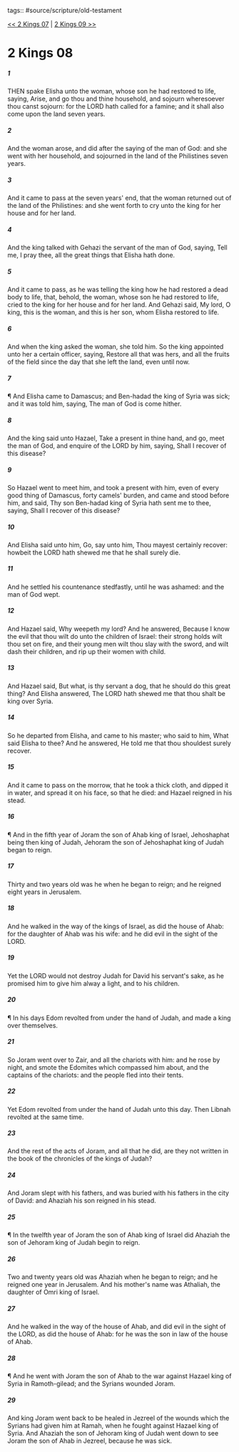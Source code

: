 tags:: #source/scripture/old-testament

[<< 2 Kings 07](source/scripture/old-testament/12_2_Kings/2_Kings_07.md) | [2 Kings 09 >>](source/scripture/old-testament/12_2_Kings/2_Kings_09.md)

# 2 Kings 08

##### 1

THEN spake Elisha unto the woman, whose son he had restored to life, saying, Arise, and go thou and thine household, and sojourn wheresoever thou canst sojourn: for the LORD hath called for a famine; and it shall also come upon the land seven years.

##### 2

And the woman arose, and did after the saying of the man of God: and she went with her household, and sojourned in the land of the Philistines seven years.

##### 3

And it came to pass at the seven years' end, that the woman returned out of the land of the Philistines: and she went forth to cry unto the king for her house and for her land.

##### 4

And the king talked with Gehazi the servant of the man of God, saying, Tell me, I pray thee, all the great things that Elisha hath done.

##### 5

And it came to pass, as he was telling the king how he had restored a dead body to life, that, behold, the woman, whose son he had restored to life, cried to the king for her house and for her land. And Gehazi said, My lord, O king, this is the woman, and this is her son, whom Elisha restored to life.

##### 6

And when the king asked the woman, she told him. So the king appointed unto her a certain officer, saying, Restore all that was hers, and all the fruits of the field since the day that she left the land, even until now.

##### 7

¶ And Elisha came to Damascus; and Ben-hadad the king of Syria was sick; and it was told him, saying, The man of God is come hither.

##### 8

And the king said unto Hazael, Take a present in thine hand, and go, meet the man of God, and enquire of the LORD by him, saying, Shall I recover of this disease?

##### 9

So Hazael went to meet him, and took a present with him, even of every good thing of Damascus, forty camels' burden, and came and stood before him, and said, Thy son Ben-hadad king of Syria hath sent me to thee, saying, Shall I recover of this disease?

##### 10

And Elisha said unto him, Go, say unto him, Thou mayest certainly recover: howbeit the LORD hath shewed me that he shall surely die.

##### 11

And he settled his countenance stedfastly, until he was ashamed: and the man of God wept.

##### 12

And Hazael said, Why weepeth my lord? And he answered, Because I know the evil that thou wilt do unto the children of Israel: their strong holds wilt thou set on fire, and their young men wilt thou slay with the sword, and wilt dash their children, and rip up their women with child.

##### 13

And Hazael said, But what, is thy servant a dog, that he should do this great thing? And Elisha answered, The LORD hath shewed me that thou shalt be king over Syria.

##### 14

So he departed from Elisha, and came to his master; who said to him, What said Elisha to thee? And he answered, He told me that thou shouldest surely recover.

##### 15

And it came to pass on the morrow, that he took a thick cloth, and dipped it in water, and spread it on his face, so that he died: and Hazael reigned in his stead.

##### 16

¶ And in the fifth year of Joram the son of Ahab king of Israel, Jehoshaphat being then king of Judah, Jehoram the son of Jehoshaphat king of Judah began to reign.

##### 17

Thirty and two years old was he when he began to reign; and he reigned eight years in Jerusalem.

##### 18

And he walked in the way of the kings of Israel, as did the house of Ahab: for the daughter of Ahab was his wife: and he did evil in the sight of the LORD.

##### 19

Yet the LORD would not destroy Judah for David his servant's sake, as he promised him to give him alway a light, and to his children.

##### 20

¶ In his days Edom revolted from under the hand of Judah, and made a king over themselves.

##### 21

So Joram went over to Zair, and all the chariots with him: and he rose by night, and smote the Edomites which compassed him about, and the captains of the chariots: and the people fled into their tents.

##### 22

Yet Edom revolted from under the hand of Judah unto this day. Then Libnah revolted at the same time.

##### 23

And the rest of the acts of Joram, and all that he did, are they not written in the book of the chronicles of the kings of Judah?

##### 24

And Joram slept with his fathers, and was buried with his fathers in the city of David: and Ahaziah his son reigned in his stead.

##### 25

¶ In the twelfth year of Joram the son of Ahab king of Israel did Ahaziah the son of Jehoram king of Judah begin to reign.

##### 26

Two and twenty years old was Ahaziah when he began to reign; and he reigned one year in Jerusalem. And his mother's name was Athaliah, the daughter of Omri king of Israel.

##### 27

And he walked in the way of the house of Ahab, and did evil in the sight of the LORD, as did the house of Ahab: for he was the son in law of the house of Ahab.

##### 28

¶ And he went with Joram the son of Ahab to the war against Hazael king of Syria in Ramoth-gilead; and the Syrians wounded Joram.

##### 29

And king Joram went back to be healed in Jezreel of the wounds which the Syrians had given him at Ramah, when he fought against Hazael king of Syria. And Ahaziah the son of Jehoram king of Judah went down to see Joram the son of Ahab in Jezreel, because he was sick.
